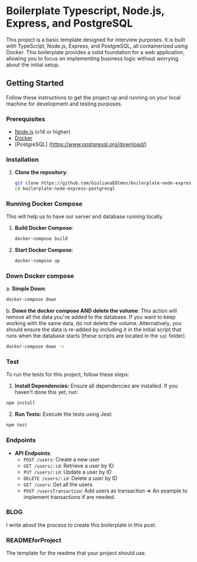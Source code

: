 # Boilerplate Typescript, Node.js, Express, and PostgreSQL

This project is a basic template designed for interview purposes. It is built with TypeScript, Node.js, Express, and PostgreSQL, all containerized using Docker. This boilerplate provides a solid foundation for a web application, allowing you to focus on implementing business logic without worrying about the initial setup.

## Getting Started

Follow these instructions to get the project up and running on your local machine for development and testing purposes.

### Prerequisites

- [Node.js](https://nodejs.org/) (v14 or higher)
- [Docker](https://www.docker.com/get-started)
- [PostgreSQL] (https://www.postgresql.org/download/)

### Installation

1. **Clone the repository**:

   ```sh
   git clone https://github.com/GiulianaEOlmos/boilerplate-node-express-postgresql.git
   cd boilerplate-node-express-postgresql
   ```

### Running Docker Compose

This will help us to have our server and database running locally.

1. **Build Docker Compose**:

   ```sh
   docker-compose build
   ```

2. **Start Docker Compose**:

   ```sh
   docker-compose up
   ```

### Down Docker compose

a. **Simple Down**:

```sh
docker-compose down
```

b. **Down the docker compose AND delete the volume**:
This action will remove all the data you've added to the database. If you want to keep working with the same data, do not delete the volume. Alternatively, you should ensure the data is re-added by including it in the initial script that runs when the database starts (these scripts are located in the `sql` folder).

```sh
docker-compose down -v
```

### Test

To run the tests for this project, follow these steps:

1. **Install Dependencies:**
   Ensure all dependencies are installed. If you haven't done this yet, run:

```sh
npm install
```

2. **Run Tests:**
   Execute the tests using Jest:

```sh
npm test
```

### Endpoints

- **API Endpoints**:
  - `POST /users`: Create a new user
  - `GET /users/:id`: Retrieve a user by ID
  - `PUT /users/:id`: Update a user by ID
  - `DELETE /users/:id`: Delete a user by ID
  - `GET /users`: Get all the users
  - `POST /usersTransaction`: Add users as transaction => An example to implement transactions if are needed.

### BLOG

I write about the process to create this boilerplate in this post:

### READMEforProject

The template for the readme that your project should use.

